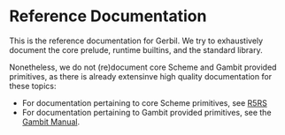 # Reference Documentation

This is the reference documentation for Gerbil.
We try to exhaustively document the core prelude, runtime builtins, and the standard library.

Nonetheless, we do not (re)document core Scheme and Gambit provided primitives, as there
is already extensinve high quality documentation for these topics:
- For documentation pertaining to core Scheme primitives, see
  [R5RS](https://schemers.org/Documents/Standards/R5RS/HTML/)
- For documentation pertaining to Gambit provided primitives, see the
  [Gambit Manual](https://www.iro.umontreal.ca/~gambit/doc/gambit.html).
